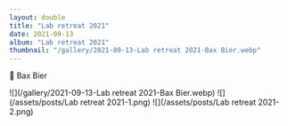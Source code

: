 ```yaml
---
layout: double
title: "Lab retreat 2021"
date: 2021-09-13
album: "Lab retreat 2021"
thumbnail: "/gallery/2021-09-13-Lab retreat 2021-Bax Bier.webp"
---
```


 📌 Bax Bier
 
![](/gallery/2021-09-13-Lab retreat 2021-Bax Bier.webp)
![](/assets/posts/Lab retreat 2021-1.png)
![](/assets/posts/Lab retreat 2021-2.png)

